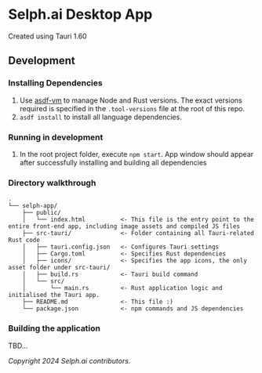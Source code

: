 # Selph.ai Desktop App

Created using Tauri 1.60

## Development

### Installing Dependencies

1. Use [asdf-vm](https://asdf-vm.com/guide/getting-started.html) to manage Node and Rust versions. The exact versions required is specified in the `.tool-versions` file at the root of this repo.
1. `asdf install` to install all language dependencies.

### Running in development

1. In the root project folder, execute `npm start`. App window should appear after successfully installing and building all dependencies

### Directory walkthrough

```
.
└── selph-app/
    ├── public/
    │   └── index.html          <- This file is the entry point to the entire front-end app, including image assets and compiled JS files
    ├── src-tauri/              <- Folder containing all Tauri-related Rust code
    │   ├── tauri.config.json   <- Configures Tauri settings
    │   ├── Cargo.toml          <- Specifies Rust dependencies
    │   ├── icons/              <- Specifies the app icons, the only asset folder under src-tauri/
    │   ├── build.rs            <- Tauri build command
    │   └── src/
    │       └── main.rs         <- Rust application logic and initialised the Tauri app.
    ├── README.md               <- This file :)
    └── package.json            <- npm commands and JS dependencies
```

### Building the application

TBD...

_Copyright 2024 Selph.ai contributors._
